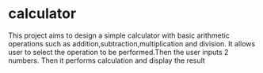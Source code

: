 # calculator
This project aims to design a simple calculator with basic arithmetic operations such as addition,subtraction,multiplication and division.
It allows user to select the operation to be performed.Then the user inputs 2 numbers. 
Then it performs calculation and display the result
